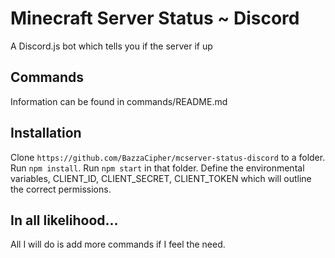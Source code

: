 # Minecraft Server Status ~ Discord
A Discord.js bot which tells you if the server if up

## Commands
Information can be found in commands/README.md

## Installation
Clone `https://github.com/BazzaCipher/mcserver-status-discord` to a folder.
Run `npm install`.
Run `npm start` in that folder.
Define the environmental variables, CLIENT_ID, CLIENT_SECRET, CLIENT_TOKEN
which will outline the correct permissions.

## In all likelihood...
All I will do is add more commands if I feel the need.
